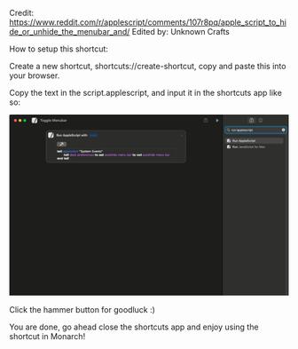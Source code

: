 Credit: https://www.reddit.com/r/applescript/comments/107r8pq/apple_script_to_hide_or_unhide_the_menubar_and/
Edited by: Unknown Crafts

How to setup this shortcut:

Create a new shortcut, shortcuts://create-shortcut, copy and paste this into your browser.

Copy the text in the script.applescript, and input it in the shortcuts app like so:

<picture>
<img alt="Shows the way the script looks in apple shortcuts app." src="images/image.png">
</picture>

Click the hammer button for goodluck :)

You are done, go ahead close the shortcuts app and enjoy using the shortcut in Monarch!